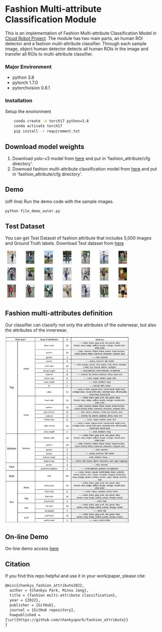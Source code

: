 # Fashion Multi-attribute Classification Module

This is an implementation of Fashion Multi-attribute Classification Model in [Cloud Robot Project](https://github.com/aai4r/aai4r-master).
The module has two main parts, an human ROI detector and a fashion multi-attribute classifier.
Through each sample image, object human detector detects all human ROIs in the image and transfer all ROIs to multi-attribute classifier.

### Major Environment
* python 3.8
* pytorch 1.7.0
* pytorchvision 0.8.1

### Installation
Setup the environment
```bash
    conda create -n torch17 python=3.8 
    conda activate torch17
    pip install -r requirement.txt
```
## Download model weights

1.   Download yolo-v3 model from [here](https://drive.google.com/file/d/1kD12GEZw6nRYaqO9-1m8dairpX89z5VE/view?usp=sharing) and put in 'fashion_attribute/cfg directory'.  
2.   Downoad fashion multi-attribute classification model from [here](https://drive.google.com/file/d/1hu3F7Ly1rEbk8L8OZCeVgZba-IYrPKXB/view?usp=sharing) and put in 'fashion_attribute/cfg directory'.
 
   
## Demo
(off-line)
Run the demo code with the sample images.
   ```bash
   python file_demo_outer.py
```
## Test Dataset
You can get Test Dataset of fashion attribute that includes 5,000 images and Ground Truth labels.
Download Test dataset from [here](https://drive.google.com/file/d/1JGNKF9vusQcZ6Did7SyNc3nQexPoLJ70/view?usp=sharing) 

<img src="fashion_figs.png" width="80%" height="80%" title="px(픽셀) 크기 설정" alt="Demo_image"></img>

## Fashion multi-attributes definition
Our classifier can classify not only the attributes of the outerwear, but also the attributes of the innerwear.

<img src="fashion_attributes.png" width="80%" height="80%" title="px(픽셀) 크기 설정" alt="Demo_image"></img>

## On-line Demo
On-line demo access [here](https://fashion-classifier-demo.herokuapp.com) 

## Citation
If you find this repo helpful and use it in your work/paper, please cite:
```
@misc{chankyu_fashion_attribute2022,
  author = {Chankyu Park, Minsu Jang},
  title = {fashion multi-attribute classification},
  year = {2022},
  publisher = {GitHub},
  journal = {GitHub repository},
  howpublished = {\url{https://github.com/chankyupark/fashion_attribute}}
}
```
